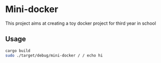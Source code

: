 # Mini-docker

This project aims at creating a toy docker project for third year in school

## Usage

```bash
cargo build
sudo ./target/debug/mini-docker / / echo hi
```

